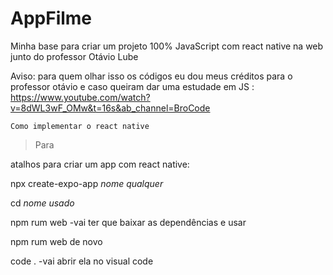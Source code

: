# AppFilme
Minha base para criar um projeto 100% JavaScript com react native na web junto do professor Otávio Lube

Aviso: para quem olhar isso os códigos eu dou meus créditos para o professor otávio e caso queiram dar uma estudade em JS : https://www.youtube.com/watch?v=8dWL3wF_OMw&t=16s&ab_channel=BroCode

``Como implementar o react native``

>Para 

atalhos para criar um app com react native:

npx create-expo-app *nome qualquer*

cd *nome usado*

npm rum web -vai ter que baixar as dependências e usar

npm rum web de novo

code . -vai abrir ela no visual code
